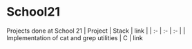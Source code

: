 # School21
Projects done at School 21 
| Project | Stack | link |
| :- | :- | :- |
| Implementation of cat and grep utilities | C | link

